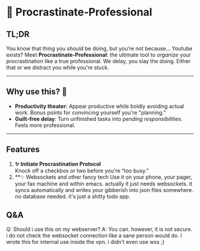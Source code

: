 # 🐢 Procrastinate‑Professional

## TL;DR

You know that thing you *should* be doing, but you’re not because... Youtube exists? Meet **Procrastinate‑Professional**: the ultimate tool to *organize* your procrastination like a true professional. We delay, you slay the doing. Either that or we distract you while you're stuck.

---

## Why use this? 🤔

- **Productivity theater**: Appear productive while boldly avoiding actual work. Bonus points for convincing yourself you're "planning."
- **Guilt-free delay**: Turn unfinished tasks into *pending responsibilities*. Feels more professional.  

---

## Features

1. **✨ Initiate Procrastination Protocol**  
   Knock off a checkbox or two before you're “too busy.”  
2. **✨ Websockets and other fancy tech
   Use it on your phone, your pager, your fax machine and within emacs. actually it just needs websockets.
   it syncs automatically and writes your gibberish into json files somewhere. no database needed. it's just a shitty todo app.

## Q&A

Q: Should i use this on my webserver?
A: You can. however, it is not secure. i do not check the websocket connection like a sane person would do. I wrote this for internal use inside the vpn. i didn't even use wss ;)
